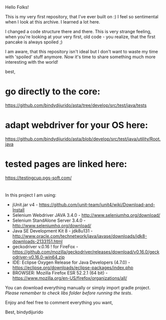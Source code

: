 Hello Folks!

This is my very first repository, that I've ever built on :) I feel so sentimental when I look at this archive. I learned a lot here.

I changed a code structure there and there. This is very strange feeling, when you're looking at your very first, old code - you realize, that the first pancake is always spoiled ;)

I am aware, that this repository isn't ideal but I don't want to waste my time with 'spoiled' stuff anymore. 
Now it's time to share something much more interesting with the world!

best,

# go directly to the core:

https://github.com/bindydijurido/asta/tree/develop/src/test/java/tests

# adapt webdriver for your OS here:

https://github.com/bindydijurido/asta/blob/develop/src/test/java/utility/Root.java

# tested pages are linked here: 

https://testingcup.pgs-soft.com/

#

In this project I am using: 

- jUnit.jar v4 - https://github.com/junit-team/junit4/wiki/Download-and-Install
- Selenium Webdriver JAVA 3.4.0 - http://www.seleniumhq.org/download/
- Selenium StandAlone Server 3.4.0 - http://www.seleniumhq.org/download/
- Java SE Development Kit 8 - jdk8u131 - http://www.oracle.com/technetwork/java/javase/downloads/jdk8-downloads-2133151.html
- geckodriver v.0.16 ! for FireFox - https://github.com/mozilla/geckodriver/releases/download/v0.16.0/geckodriver-v0.16.0-win64.zip
- IDE: Eclipse Oxygen Release for Java Developers (4.7.0) - https://eclipse.org/downloads/eclipse-packages/index.php
- BROWSER: Mozilla Firefox ESR 52.2.1 (64 bit) - https://www.mozilla.org/en-US/firefox/organizations/all/

You can download everything manually or simply import gradle project. *Please remember to check libs folder before running the tests*.

Enjoy and feel free to comment everything you want,

Best,
bindydijurido
